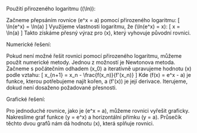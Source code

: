Použití přirozeného logaritmu (\(\ln\)):

Začneme přepsáním rovnice \(e^x = a\) pomocí přirozeného logaritmu:
\[
\ln(e^x) = \ln(a)
\]
Využijeme vlastnosti logaritmu, že \(\ln(e^x) = x\):
\[
x = \ln(a)
\]
Takto získáme přesný výraz pro \(x\), který vyhovuje původní rovnici.

Numerické řešení:

Pokud není možné řešit rovnici pomocí přirozeného logaritmu, můžeme použít numerické metody.
Jednou z možností je Newtonova metoda. Začneme s počátečním odhadem \(x_0\) a iterativně upravujeme hodnotu \(x\) podle vztahu:
\[
x_{n+1} = x_n - \frac{f(x_n)}{f'(x_n)}
\]
Kde \(f(x) = e^x - a\) je funkce, kterou potřebujeme najít kořen, a \(f'(x)\) je její derivace.
Iterujeme, dokud není dosaženo požadované přesnosti.

Grafické řešení:

Pro jednoduché rovnice, jako je \(e^x = a\), můžeme rovnici vyřešit graficky.
Nakreslíme graf funkce \(y = e^x\) a horizontální přímku \(y = a\).
Průsečík těchto dvou grafů nám dá hodnotu \(x\), která splňuje rovnici.
